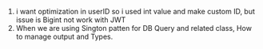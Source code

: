 1. i want optimization in userID so i used int value and make custom ID, but issue is Bigint not work with JWT
2. When we are using Sington patten for DB Query and related class, How to manage output and Types.
